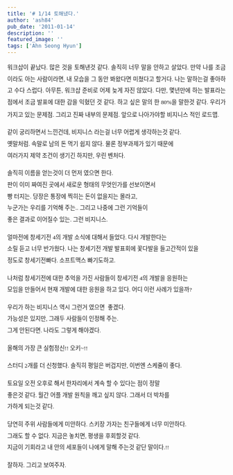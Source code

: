 ```yaml
---
title: '# 1/14 토해냈다.'
author: 'ash84'
pub_date: '2011-01-14'
description: ''
featured_image: ''
tags: ['Ahn Seong Hyun']
---
```



<div style="text-align: justify; line-height: 2;"><span style="font-size: 10pt;"><span style="font-family: Dotum;">워크샵이 끝났다. 많은 것을 토해낸것 같다. 솔직히 너무 말을 안하고 살았다. </span></span>  
<span style="font-size: 10pt;"><span style="font-family: Dotum;">만약 나를 조금이라도 아는 사람이라면, 내 모습을 그 동안 봐왔다면 미쳤다고 </span></span>  
<span style="font-size: 10pt;"><span style="font-family: Dotum;">할거다. 나는 말하는걸 좋아하고 수다 스럽다. </span></span><span style="font-size: 10pt;"><span style="font-family: Dotum;">아무튼, 워크샵 준비로 어제 늦게 자진 않았다. 다만, 몇년만에 하는 발표라는 </span></span>  
<span style="font-size: 10pt;"><span style="font-family: Dotum;">점에서 조금 발표에 대한 감을 익혔던 것 같다. 하고 싶은 말의 한 80%을 말한것 </span></span>  
<span style="font-size: 10pt;"><span style="font-family: Dotum;">같다. 우리가 가지고 있는 문제점. 그리고 진짜 내부의 문제점. 앞으로 나아가야할</span></span>  
<span style="font-size: 10pt;"><span style="font-family: Dotum;">비지니스 적인 로드맵. </span></span>

<span style="font-size: 10pt;"><span style="font-family: Dotum;">같이 궁리하면서 느낀건데, 비지니스 라는걸 너무 어렵게 생각하는것 같다. </span></span>  
<span style="font-size: 10pt;"><span style="font-family: Dotum;">옛말처럼. 속말로 남의 돈 먹기 쉽지 않다. 물론 정부과제가 있기 때문에 </span></span>  
<span style="font-size: 10pt;"><span style="font-family: Dotum;">여러가지 제약 조건이 생기긴 하지만, 우린 벤처다. </span></span>

<span style="font-size: 10pt;"><span style="font-family: Dotum;">솔직히 이름을 얻는것이 더 먼저 였으면 한다. </span></span>  
<span style="font-size: 10pt;"><span style="font-family: Dotum;">판이 이미 짜여진 곳에서 새로운 형태의 무엇인가를 선보이면서 </span></span>  
<span style="font-size: 10pt;"><span style="font-family: Dotum;">빵 터지는. 당장은 통장에 찍히는 돈이 없을지는 몰라고, </span></span>  
<span style="font-size: 10pt;"><span style="font-family: Dotum;">누군가는 우리를 기억해 주는.. 그리고 나중에 그런 기억들이 </span></span>  
<span style="font-size: 10pt;"><span style="font-family: Dotum;">좋은 결과로 이어질수 있는. 그런 비지니스. </span></span>

<span style="font-size: 10pt;"><span style="font-family: Dotum;">얼마전에 창세기전 4의 개발 소식에 대해서 들었다. 다시 개발한다는 </span></span>  
<span style="font-size: 10pt;"><span style="font-family: Dotum;">소릴 듣고 너무 반가웠다. 나는 창세기전 개발 발표회에 꽃다발을 들고간적이 있을</span></span>  
<span style="font-size: 10pt;"><span style="font-family: Dotum;">정도로 창세기전빠다. 소프트맥스 빠기도하고. </span></span>

<span style="font-size: 10pt;"><span style="font-family: Dotum;">나처럼 창세기전에 대한 추억을 가진 사람들이 창세기전 4의 개발을 응원하는</span></span>  
<span style="font-size: 10pt;"><span style="font-family: Dotum;">모임을 만들어서 현재 개발에 대한 응원을 하고 있다. 어디 이런 사례가 있을까?</span></span>

<span style="font-size: 10pt;"><span style="font-family: Dotum;">우리가 하는 비지니스 역시 그런거 였으면  좋겠다. </span></span>  
<span style="font-size: 10pt;"><span style="font-family: Dotum;">가능성은 있지만, 그래두 사람들이 인정해 주는. </span></span>  
<span style="font-size: 10pt;"><span style="font-family: Dotum;">그게 안된다면. 나라도 그렇게 해야겠다. </span></span>

<span style="font-size: 10pt;"><span style="font-family: Dotum;">올해의 가장 큰 실험정신!! 오키~!!</span></span>

<span style="font-size: 10pt;"><span style="font-family: Dotum;">스터디 2개를 더 신청했다. 솔직히 평일은 버겁지만, 이번엔 스케쥴이 좋다. </span></span>

<span style="font-size: 10pt;"><span style="font-family: Dotum;">토요일 오전 오후로 해서 한자리에서 계속 할 수 있다는 점이 정말</span></span>  
<span style="font-size: 10pt;"><span style="font-family: Dotum;">좋은것 같다. 월간 어플 개발 원칙을 깨고 싶지 않다. 그래서 더 박차를 </span></span>  
<span style="font-size: 10pt;"><span style="font-family: Dotum;">가하게 되는것 같다. </span></span>

<span style="font-size: 10pt;"><span style="font-family: Dotum;">당연히 주위 사람들에게 미안하다. 스키장 가자는 친구들에게 너무 미안하다. </span></span>  
<span style="font-size: 10pt;"><span style="font-family: Dotum;">그래도 할 수 없다. 지금은 놓치면, 평생을 후회할것 같다. </span></span>  
<span style="font-size: 10pt;"><span style="font-family: Dotum;">지금이 기회라고 내 안의 세포들이 나에게 말해 주는것 같단 말이다.!!</span></span>

<span style="font-size: 10pt;"><span style="font-family: Dotum;">잘하자. 그리고 보여주자. </span></span>

</div>

